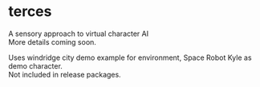 # terces
A sensory approach to virtual character AI  
More details coming soon.  
  
  
Uses windridge city demo example for environment, Space Robot Kyle as demo character.  
Not included in release packages.
